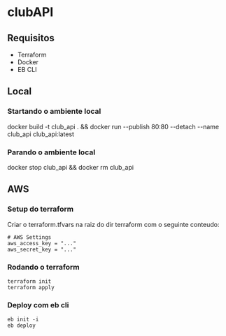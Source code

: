 # clubAPI

## Requisitos
- Terraform
- Docker
- EB CLI

## Local
### Startando o ambiente local
docker build -t club_api . && docker run --publish 80:80 --detach --name club_api club_api:latest
### Parando o ambiente local
docker stop club_api && docker rm club_api

## AWS

### Setup do terraform
Criar o terraform.tfvars na raiz do dir terraform com o seguinte conteudo:

```
# AWS Settings
aws_access_key = "..."
aws_secret_key = "..."
```

### Rodando o terraform
```
terraform init
terraform apply
```

### Deploy com eb cli
```
eb init -i
eb deploy
```